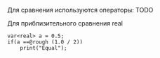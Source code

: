 Для сравнения используются операторы:
TODO

Для приблизительного сравнения real
```
var<real> a = 0.5;
if(a ==@rough (1.0 / 2))
    print("Equal");
```